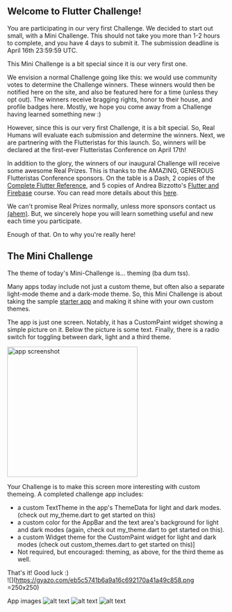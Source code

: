 ## Welcome to Flutter Challenge!

You are participating in our very first Challenge. We decided to start out small, with a Mini Challenge. This should not take you more than 1-2 hours to complete, and you have 4 days to submit it. The submission deadline is April 16th 23:59:59 UTC.

This Mini Challenge is a bit special since it is our very first one. 

We envision a normal Challenge going like this: we would use community votes to determine the Challenge winners. These winners would then be notified here on the site, and also be featured here for a time (unless they opt out).  The winners receive bragging rights, honor to their house, and profile badges here. Mostly, we hope you come away from a Challenge having learned something new :)

However, since this is our very first Challenge, it is a bit special. So, Real Humans will evaluate each submission and determine the winners. Next, we are partnering with the Flutteristas for this launch. So, winners will be declared at the first-ever Flutteristas Conference on April 17th!

In addition to the glory, the winners of our inaugural Challenge will receive some awesome Real Prizes. This is thanks to the AMAZING, GENEROUS Flutteristas Conference sponsors. On the table is a Dash, 2 copies of the [Complete Flutter Reference](https://fluttercompletereference.com/), and 5 copies of Andrea Bizzotto's [Flutter and Firebase](https://www.udemy.com/course/flutter-firebase-build-a-complete-app-for-ios-android/) course. You can read more details about this [here](https://flutteristas.org/activities-and-prizes/).

We can't promise Real Prizes normally, unless more sponsors contact us [(ahem)](mailto:flutter.challenge.team@gmail.com). But, we sincerely hope you will learn something useful and new each time you participate.

Enough of that. On to why you're really here!

## The Mini Challenge

The theme of today's Mini-Challenge is… theming (ba dum tss). 

Many apps today include not just a custom theme, but often also a separate light-mode theme and a dark-mode theme. So, this Mini Challenge is about taking the sample [starter app](https://github.com/Flutter-Challenge/mini_challenge_1_starter_app/) and making it shine with your own custom themes.

The app is just one screen. Notably, it has a CustomPaint widget showing a simple picture on it. Below the picture is some text. Finally, there is a radio switch for toggling between dark, light and a third theme.

<img src="assets/starter_screenshot.png" alt="app screenshot" width="300"/>

Your Challenge is to make this screen more interesting with custom themeing. A completed challenge app includes:
- a custom TextTheme in the app's ThemeData for light and dark modes. (check out my_theme.dart to get started on this)
- a custom color for the AppBar and the text area's background for light and dark modes (again, check out my_theme.dart to get started on this).
- a custom Widget theme for the CustomPaint widget for light and dark modes (check out custom_themes.dart to get started on this)]
- Not required, but encouraged: theming, as above, for the third theme as well. 

That's it! Good luck :)  
![](https://gyazo.com/eb5c5741b6a9a16c692170a41a49c858.png =250x250)

App images
![alt text](https://github.com/Rohit-RA-2020/mini_challenge_1_starter_app/blob/MySubmission/Images/light.png=250x250)
![alt text](https://github.com/Rohit-RA-2020/mini_challenge_1_starter_app/blob/MySubmission/Images/dark.png)
![alt text](https://github.com/Rohit-RA-2020/mini_challenge_1_starter_app/blob/MySubmission/Images/Custom.png)
